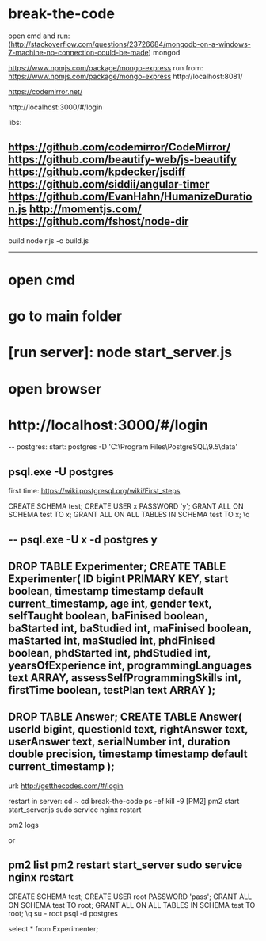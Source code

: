 # break-the-code


open cmd and run:
(http://stackoverflow.com/questions/23726684/mongodb-on-a-windows-7-machine-no-connection-could-be-made)
mongod

https://www.npmjs.com/package/mongo-express
run from:
https://www.npmjs.com/package/mongo-express
http://localhost:8081/


https://codemirror.net/

http://localhost:3000/#/login

libs:

https://github.com/codemirror/CodeMirror/
https://github.com/beautify-web/js-beautify
https://github.com/kpdecker/jsdiff
https://github.com/siddii/angular-timer
https://github.com/EvanHahn/HumanizeDuration.js
http://momentjs.com/
https://github.com/fshost/node-dir
--------------------------------------------------
build
node r.js -o build.js


--------------------------------------------------

# open cmd
# go to main folder
# [run server]: node start_server.js

# open browser
# http://localhost:3000/#/login
--
postgres:
start:
postgres -D 'C:\Program Files\PostgreSQL\9.5\data'

psql.exe -U postgres
--
first time:
https://wiki.postgresql.org/wiki/First_steps

CREATE SCHEMA test;
CREATE USER x PASSWORD 'y';
GRANT ALL ON SCHEMA test TO x;
GRANT ALL ON ALL TABLES IN SCHEMA test TO x;
\q

--
psql.exe -U x -d postgres
y
--
DROP TABLE Experimenter;
CREATE TABLE Experimenter(
	ID bigint PRIMARY KEY,
   start boolean,
	timestamp timestamp default current_timestamp,
   age int,
   gender text,
   selfTaught boolean,
   baFinised boolean,
   baStarted int,
   baStudied int,
   maFinised boolean,
   maStarted int,
   maStudied int,
   phdFinised boolean,
   phdStarted int,
   phdStudied int,
   yearsOfExperience int,
   programmingLanguages text ARRAY,
   assessSelfProgrammingSkills int,
   firstTime boolean,
   testPlan text ARRAY
);
--
DROP TABLE Answer;
CREATE TABLE Answer(
   userId bigint,
   questionId text,
   rightAnswer text,
   userAnswer text,
   serialNumber int,
   duration double precision,
   timestamp timestamp default current_timestamp
);
--------------------------------
url:
http://getthecodes.com/#/login

restart in server:
cd ~
cd break-the-code
ps -ef
kill -9 [PM2]
pm2 start start_server.js
sudo service nginx restart

pm2 logs

or

pm2 list
pm2 restart start_server
sudo service nginx restart
--------------------------------


CREATE SCHEMA test;
CREATE USER root PASSWORD 'pass';
GRANT ALL ON SCHEMA test TO root;
GRANT ALL ON ALL TABLES IN SCHEMA test TO root;
\q
su - root
psql -d postgres

select * from Experimenter;